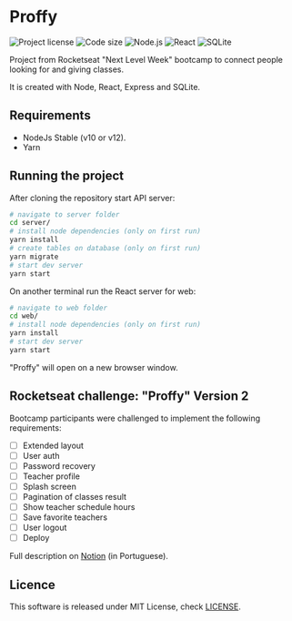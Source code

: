 # Proffy

![Project license](https://img.shields.io/github/license/pedrosancao/nlw-proffy)
![Code size](https://img.shields.io/github/languages/code-size/pedrosancao/nlw-proffy)
![Node.js](https://img.shields.io/badge/Node.js-server-default?logo=node.js&logoColor=fff&color=339933)
![React](https://img.shields.io/badge/React-frontend-blue?logo=react&logoColor=fff)
![SQLite](https://img.shields.io/badge/SQLite-databse-default?logo=SQLite&logoColor=fff&color=003B57)

Project from Rocketseat "Next Level Week" bootcamp to connect people
looking for and giving classes.

It is created with Node, React, Express and SQLite.

## Requirements

- NodeJs Stable (v10 or v12).
- Yarn

## Running the project

After cloning the repository start API server:

```bash
# navigate to server folder
cd server/
# install node dependencies (only on first run)
yarn install
# create tables on database (only on first run)
yarn migrate
# start dev server
yarn start
```

On another terminal run the React server for web:

```bash
# navigate to web folder
cd web/
# install node dependencies (only on first run)
yarn install
# start dev server
yarn start
```

"Proffy" will open on a new browser window.

## Rocketseat challenge: "Proffy" Version 2 

Bootcamp participants were challenged to implement the following requirements:

- [ ] Extended layout
- [ ] User auth
- [ ] Password recovery
- [ ] Teacher profile
- [ ] Splash screen
- [ ] Pagination of classes result
- [ ] Show teacher schedule hours
- [ ] Save favorite teachers
- [ ] User logout
- [ ] Deploy

Full description on [Notion][proffy-v2] (in Portuguese).

## Licence

This software is released under MIT License, check [LICENSE](./LICENSE).

[proffy-v2]: https://www.notion.so/Vers-o-2-0-Proffy-eefca1b981694cd0a895613bc6235970
